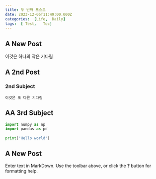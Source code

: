 ```yaml
---
title: 두 번째 포스트
date: 2023-12-05T11:49:00.000Z
categories:  [Life,  Daily]
tags:  [ Test,   Toc]
---
```


## A New Post

이것은 하나의 작은 기다림

## A 2nd Post

### 2nd Subject
	
    이것은 또 다른 기다림
    
## AA 3rd Subject

```python
import numpy as np
import pandas as pd
    
print("Hello world")
```

## A New Post

Enter text in MarkDown. Use the toolbar above, or click the **?** button for formatting help.

